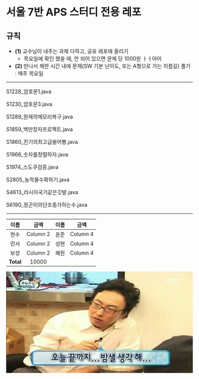 
# 서울 7반 APS 스터디 전용 레포

## 규칙
- **(1)** 교수님이 내주는 과제 다하고, 공유 레포에 올리기
    - 목요일에 확인 했을 때, 안 되어 있으면 문제 당 1000원
    ㅏㅓ아어
- **(2)** 만나서 제한 시간 내에 문제(SW 기본 난이도, 또는 A형으로 가는 지름길) 풀기 : 매주 목요일

------
S1228_암호문1.java

S1230_암호문3.java

S1289_원재의메모리복구.java

S1859_백만장자프로젝트.java

S1860_진기의최고급붕어빵.java

S1966_숫자를정렬하자.java

S1974_스도쿠검증.java

S2805_농작물수확하기.java

S4613_러시아국기같은깃발.java

S6190_정곤이의단조증가하는수.java

------






|     이름     |     금액     |     이름     |     금액     |
|:------------:|:------------:|:------------:|:------------:|
|     현수     |   Column 2   |     윤준     |   Column 4   |
|     민서     |   Column 2   |     성현     |   Column 4   |
|     보성     |   Column 2   |     혜원     |   Column 4   |
| **Total**   |  10000      |              |              |


![](./asset/밤새.jpg)


